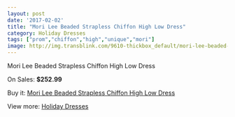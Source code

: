 ```yaml
---
layout: post
date: '2017-02-02'
title: "Mori Lee Beaded Strapless Chiffon High Low Dress"
category: Holiday Dresses
tags: ["prom","chiffon","high","unique","mori"]
image: http://img.transblink.com/9610-thickbox_default/mori-lee-beaded-strapless-chiffon-high-low-dress.jpg
---
```

Mori Lee Beaded Strapless Chiffon High Low Dress

On Sales: **$252.99**
<a href="https://www.transblink.com/en/holiday-dresses/3130-mori-lee-beaded-strapless-chiffon-high-low-dress.html"><amp-img layout="responsive" width="600" height="600" src="//img.transblink.com/9610-thickbox_default/mori-lee-beaded-strapless-chiffon-high-low-dress.jpg" alt="Mori Lee Beaded Strapless Chiffon High Low Dress 0" /></a>
<a href="https://www.transblink.com/en/holiday-dresses/3130-mori-lee-beaded-strapless-chiffon-high-low-dress.html"><amp-img layout="responsive" width="600" height="600" src="//img.transblink.com/9614-thickbox_default/mori-lee-beaded-strapless-chiffon-high-low-dress.jpg" alt="Mori Lee Beaded Strapless Chiffon High Low Dress 1" /></a>
<a href="https://www.transblink.com/en/holiday-dresses/3130-mori-lee-beaded-strapless-chiffon-high-low-dress.html"><amp-img layout="responsive" width="600" height="600" src="//img.transblink.com/9613-thickbox_default/mori-lee-beaded-strapless-chiffon-high-low-dress.jpg" alt="Mori Lee Beaded Strapless Chiffon High Low Dress 2" /></a>
<a href="https://www.transblink.com/en/holiday-dresses/3130-mori-lee-beaded-strapless-chiffon-high-low-dress.html"><amp-img layout="responsive" width="600" height="600" src="//img.transblink.com/9612-thickbox_default/mori-lee-beaded-strapless-chiffon-high-low-dress.jpg" alt="Mori Lee Beaded Strapless Chiffon High Low Dress 3" /></a>
<a href="https://www.transblink.com/en/holiday-dresses/3130-mori-lee-beaded-strapless-chiffon-high-low-dress.html"><amp-img layout="responsive" width="600" height="600" src="//img.transblink.com/9611-thickbox_default/mori-lee-beaded-strapless-chiffon-high-low-dress.jpg" alt="Mori Lee Beaded Strapless Chiffon High Low Dress 4" /></a>

Buy it: [Mori Lee Beaded Strapless Chiffon High Low Dress](https://www.transblink.com/en/holiday-dresses/3130-mori-lee-beaded-strapless-chiffon-high-low-dress.html "Mori Lee Beaded Strapless Chiffon High Low Dress")

View more: [Holiday Dresses](https://www.transblink.com/en/8-holiday-dresses "Holiday Dresses")